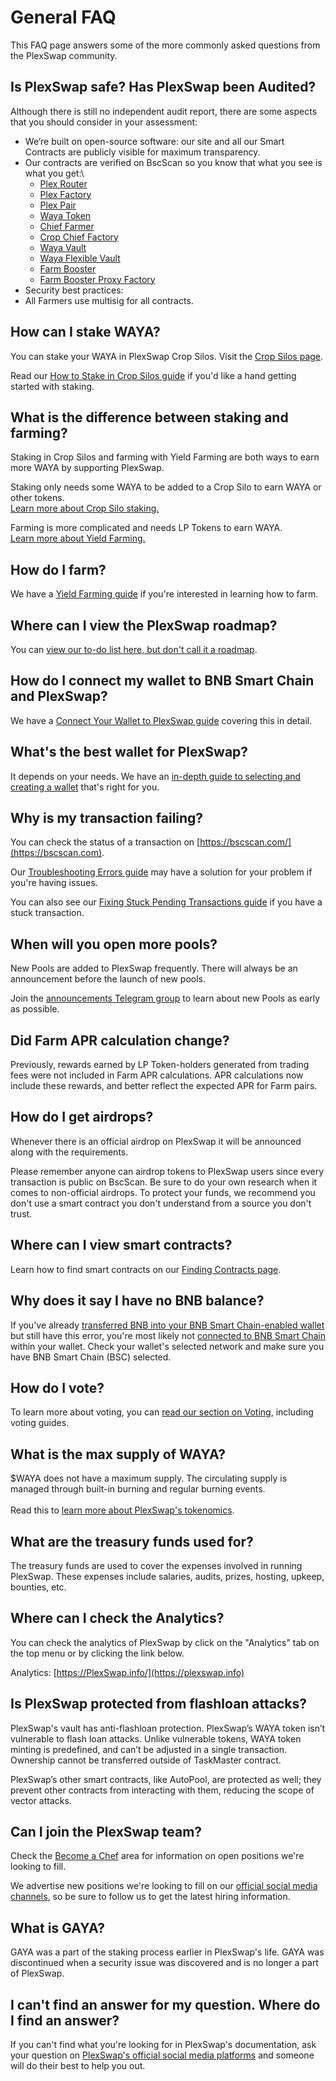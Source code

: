 # General FAQ

This FAQ page answers some of the more commonly asked questions from the PlexSwap community.

## Is PlexSwap safe? Has PlexSwap been Audited?

Although there is still no independent audit report, there are some aspects that you should consider in your assessment:

* We’re built on open-source software: our site and all our Smart Contracts are publicly visible for maximum transparency.
* Our contracts are verified on BscScan so you know that what you see is what you get:\\
  * [Plex Router](https://bscscan.com/address/0x4bAa3F9f24B97aa67B0A0f080bA3A9c994c6AE93#code)
  * [Plex Factory](https://bscscan.com/address/0x580B12Fcc6247E7bA7a02324Ea6Aa6604d0BEC7A#code)
  * [Plex Pair](https://bscscan.com/address/0x539Df50cf6fc29d560413d669A5Bb78cB342029B#code)
  * [Waya Token](https://bscscan.com/address/0x32d9F70F6eF86718A51021ad269522Abf4CFFE49#code)
  * [Chief Farmer](https://bscscan.com/address/0x4D4408eA016357BB334eAd40F14dcF0dfd164Dbe#code)
  * [Crop Chief Factory](https://bscscan.com/address/0xDa804bEC9260C2131a61A2065879AAFc30261f60#code)
  * [Waya Vault](https://bscscan.com/address/0x7899654d3C4f2eEe352c833BD3aBE67Fb18A4D71#code)
  * [Waya Flexible Vault](https://bscscan.com/address/0xB584cA7F7774EB9a68E60C032C45f0Efe9539AFE#code)
  * [Farm Booster](https://bscscan.com/address/0x1A8B1dA52599E31B4BEC6240704F218be001eF84#code)
  * [Farm Booster Proxy Factory](https://bscscan.com/address/0x5D99aAa3838429c242142B8f00152714C88486a5#code)
* Security best practices:
* All Farmers use multisig for all contracts.

## How can I stake WAYA?

You can stake your WAYA in PlexSwap Crop Silos. Visit the [Crop Silos page](https://plexswap.finance/pools).

Read our [How to Stake in Crop Silos guide](https://docs.plexswap.finance/products/crop-silos/crop-silos-guide) if you'd like a hand getting started with staking.

## What is the difference between staking and farming?

Staking in Crop Silos and farming with Yield Farming are both ways to earn more WAYA by supporting PlexSwap.

Staking only needs some WAYA to be added to a Crop Silo to earn WAYA or other tokens.\
[Learn more about Crop Silo staking.](https://docs.plexswap.finance/products/crop-silos)

Farming is more complicated and needs LP Tokens to earn WAYA.\
[Learn more about Yield Farming.](https://docs.plexswap.finance/products/yield-farming)

## How do I farm?

We have a [Yield Farming guide](https://docs.plexswap.finance/products/yield-farming/how-to-use-farms) if you're interested in learning how to farm.

## Where can I view the PlexSwap roadmap?

You can [view our to-do list here, but don't call it a roadmap](https://docs.plexswap.finance/roadmap).

## How do I connect my wallet to BNB Smart Chain and PlexSwap?

We have a [Connect Your Wallet to PlexSwap guide](https://docs.plexswap.finance/get-started/connection-guide) covering this in detail.

## What's the best wallet for PlexSwap?

It depends on your needs. We have an [in-depth guide to selecting and creating a wallet](https://docs.plexswap.finance/get-started/wallet-guide) that's right for you.

## Why is my transaction failing?

You can check the status of a transaction on [https://bscscan.com/](https://bscscan.com).

Our [Troubleshooting Errors guide](https://docs.plexswap.finance/help/troubleshooting) may have a solution for your problem if you're having issues.

You can also see our [Fixing Stuck Pending Transactions guide](https://docs.plexswap.finance/help/unsticking-a-transaction-stuck-as-pending-with-metamask) if you have a stuck transaction.

## When will you open more pools?

New Pools are added to PlexSwap frequently. There will always be an announcement before the launch of new pools.

Join the [announcements Telegram group](https://t.me/PlexSwapAnn) to learn about new Pools as early as possible.

## Did Farm APR calculation change?

Previously, rewards earned by LP Token-holders generated from trading fees were not included in Farm APR calculations. APR calculations now include these rewards, and better reflect the expected APR for Farm pairs.

## How do I get airdrops?

Whenever there is an official airdrop on PlexSwap it will be announced along with the requirements.

Please remember anyone can airdrop tokens to PlexSwap users since every transaction is public on BscScan. Be sure to do your own research when it comes to non-official airdrops. To protect your funds, we recommend you don't use a smart contract you don't understand from a source you don't trust.

## Where can I view smart contracts?

Learn how to find smart contracts on our [Finding Contracts page](https://docs.plexswap.finance/developers/smart-contracts).

## Why does it say I have no BNB balance?

If you've already [transferred BNB into your BNB Smart Chain-enabled wallet](https://docs.plexswap.finance/get-started/bep20-guide) but still have this error, you're most likely not [connected to BNB Smart Chain](https://docs.plexswap.finance/get-started/connection-guide) within your wallet. Check your wallet's selected network and make sure you have BNB Smart Chain (BSC) selected.

## How do I vote?

To learn more about voting, you can [read our section on Voting](https://docs.plexswap.finance/products/voting), including voting guides.

## What is the max supply of WAYA?

$WAYA does not have a maximum supply. The circulating supply is managed through built-in burning and regular burning events.\
\
Read this to [learn more about PlexSwap's tokenomics](https://docs.plexswap.finance/tokenomics/waya).

## What are the treasury funds used for?

The treasury funds are used to cover the expenses involved in running PlexSwap. These expenses include salaries, audits, prizes, hosting, upkeep, bounties, etc.

## Where can I check the Analytics?

You can check the analytics of PlexSwap by click on the "Analytics" tab on the top menu or by clicking the link below.

Analytics: [https://PlexSwap.info/](https://plexswap.info)

## Is PlexSwap protected from flashloan attacks?

PlexSwap's vault has anti-flashloan protection. PlexSwap’s WAYA token isn’t vulnerable to flash loan attacks. Unlike vulnerable tokens, WAYA token minting is predefined, and can’t be adjusted in a single transaction. Ownership cannot be transferred outside of TaskMaster contract.

PlexSwap’s other smart contracts, like AutoPool, are protected as well; they prevent other contracts from interacting with them, reducing the scope of vector attacks.

## Can I join the PlexSwap team?

Check the [Become a Chef](https://docs.plexswap.finance/hiring/become-a-chef) area for information on open positions we're looking to fill.

We advertise new positions we're looking to fill on our [official social media channels](https://docs.plexswap.finance/contact-us/telegram), so be sure to follow us to get the latest hiring information.

## What is GAYA?

GAYA was a part of the staking process earlier in PlexSwap's life. GAYA was discontinued when a security issue was discovered and is no longer a part of PlexSwap.

## I can't find an answer for my question. Where do I find an answer?

If you can't find what you're looking for in PlexSwap's documentation, ask your question on [PlexSwap's official social media platforms](https://docs.plexswap.finance/contact-us/telegram) and someone will do their best to help you out.
